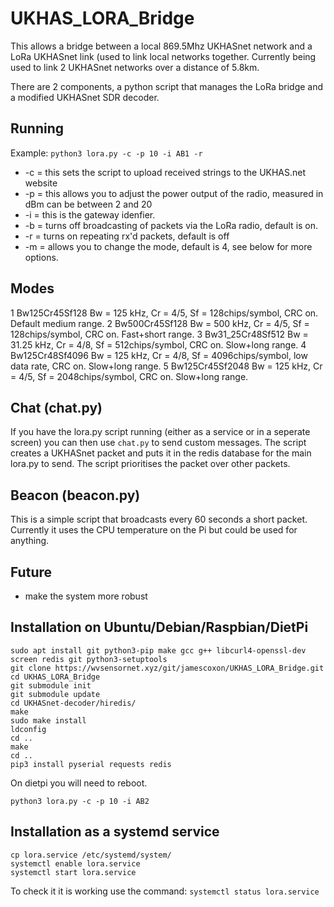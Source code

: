 # UKHAS_LORA_Bridge

This allows a bridge between a local 869.5Mhz UKHASnet network and a LoRa UKHASnet link (used to link local networks together. Currently being used to link 2 UKHASnet networks over a distance of 5.8km. 

There are 2 components, a python script that manages the LoRa bridge and a modified UKHASnet SDR decoder.

## Running
Example: `python3 lora.py -c -p 10 -i AB1 -r`

* -c = this sets the script to upload received strings to the UKHAS.net website
* -p = this allows you to adjust the power output of the radio, measured in dBm can be between 2 and 20
* -i = this is the gateway idenfier.
* -b = turns off broadcasting of packets via the LoRa radio, default is on.
* -r = turns on repeating rx'd packets, default is off
* -m = allows you to change the mode, default is 4, see below for more options.

## Modes
1 Bw125Cr45Sf128   Bw = 125 kHz, Cr = 4/5, Sf = 128chips/symbol, CRC on. Default medium range.
2 Bw500Cr45Sf128  Bw = 500 kHz, Cr = 4/5, Sf = 128chips/symbol, CRC on. Fast+short range.
3 Bw31_25Cr48Sf512  Bw = 31.25 kHz, Cr = 4/8, Sf = 512chips/symbol, CRC on. Slow+long range.
4 Bw125Cr48Sf4096   Bw = 125 kHz, Cr = 4/8, Sf = 4096chips/symbol, low data rate, CRC on. Slow+long range.
5 Bw125Cr45Sf2048   Bw = 125 kHz, Cr = 4/5, Sf = 2048chips/symbol, CRC on. Slow+long range. 

## Chat (chat.py)
If you have the lora.py script running (either as a service or in a seperate screen) you can then use `chat.py` to send custom messages. The script creates a UKHASnet packet and puts it in the redis database for the main lora.py to send. The script prioritises the packet over other packets.

## Beacon (beacon.py)
This is a simple script that broadcasts every 60 seconds a short packet. Currently it uses the CPU temperature on the Pi but could be used for anything.

## Future

* make the system more robust

## Installation on Ubuntu/Debian/Raspbian/DietPi

```
sudo apt install git python3-pip make gcc g++ libcurl4-openssl-dev screen redis git python3-setuptools
git clone https://wvsensornet.xyz/git/jamescoxon/UKHAS_LORA_Bridge.git
cd UKHAS_LORA_Bridge
git submodule init
git submodule update
cd UKHASnet-decoder/hiredis/
make
sudo make install 
ldconfig
cd ..
make
cd ..
pip3 install pyserial requests redis
```
On dietpi you will need to reboot.
```
python3 lora.py -c -p 10 -i AB2
```

## Installation as a systemd service

```
cp lora.service /etc/systemd/system/
systemctl enable lora.service
systemctl start lora.service
```

To check it it is working use the command:
`systemctl status lora.service`

